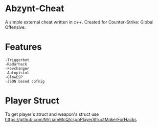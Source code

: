 

# Abzynt-Cheat
A simple external cheat written in c++. Created for Counter-Strike: Global Offensive.

# Features
```
-Triggerbot
-Radarhack
-Fovchanger
-Autopistol
-GlowESP
-JSON based cofnig
```

# Player Struct
To get player's struct and weapon's struct use https://github.com/MrLiamMcQ/csgoPlayerStructMakerForHacks
